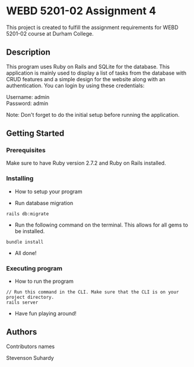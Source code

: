 # WEBD 5201-02 Assignment 4

This project is created to fulfill the assignment requirements for WEBD 5201-02 course at Durham College.

## Description

This program uses Ruby on Rails and SQLite for the database. This application is mainly used to display a list of tasks from the database with CRUD features and a simple design for the website along with an authentication. You can login by using these credentials:

Username: admin\
Password: admin

Note: Don't forget to do the initial setup before running the application.

## Getting Started

### Prerequisites

Make sure to have Ruby version 2.7.2 and Ruby on Rails installed.

### Installing

- How to setup your program

- Run database migration

```
rails db:migrate
```

- Run the following command on the terminal. This allows for all gems to be installed.

```
bundle install
```

- All done!

### Executing program

- How to run the program

```
// Run this command in the CLI. Make sure that the CLI is on your project directory.
rails server
```

- Have fun playing around!

## Authors

Contributors names

Stevenson Suhardy
